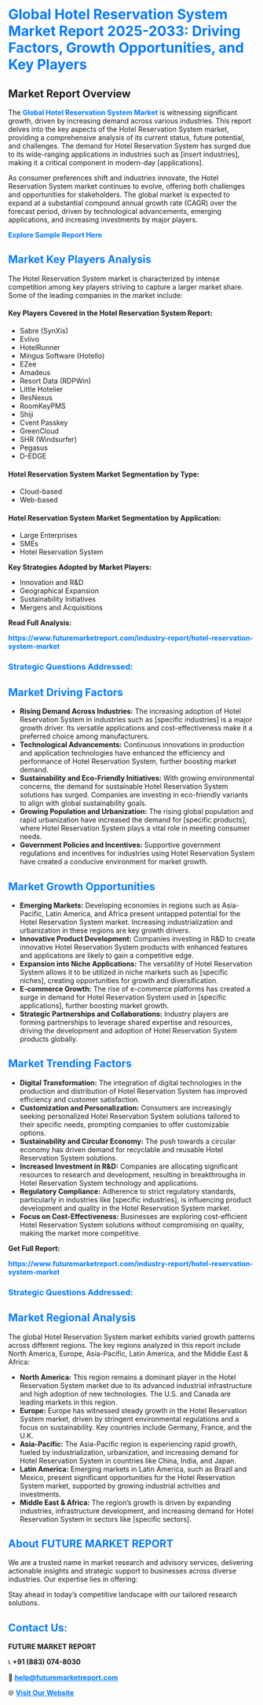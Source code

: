 <h1 style="color: #007BFF;">Global Hotel Reservation System Market Report 2025-2033: Driving Factors, Growth Opportunities, and Key Players</h1>

<section id="overview">
<h2>Market Report Overview</h2>
<p>The <a href="https://www.futuremarketreport.com/industry-report/hotel-reservation-system-market" style="color: #007BFF; text-decoration: none;"><strong>Global Hotel Reservation System Market</strong></a> is witnessing significant growth, driven by increasing demand across various industries. This report delves into the key aspects of the Hotel Reservation System market, providing a comprehensive analysis of its current status, future potential, and challenges. The demand for Hotel Reservation System has surged due to its wide-ranging applications in industries such as [insert industries], making it a critical component in modern-day [applications].</p>
<p>As consumer preferences shift and industries innovate, the Hotel Reservation System market continues to evolve, offering both challenges and opportunities for stakeholders. The global market is expected to expand at a substantial compound annual growth rate (CAGR) over the forecast period, driven by technological advancements, emerging applications, and increasing investments by major players.</p>
</section>

<section id="overview">
<p><a href="https://www.futuremarketreport.com/request-sample/reportId=116307" style="color: #007BFF; text-decoration: none;"><strong>Explore Sample Report Here</strong></a></p>
</section>

<section id="key-players">
<h2 style="color: #007BFF;">Market Key Players Analysis</h2>
<p>The Hotel Reservation System market is characterized by intense competition among key players striving to capture a larger market share. Some of the leading companies in the market include:</p>
<h4>Key Players Covered in the Hotel Reservation System Report:</h4>
<ul><li>Sabre (SynXis)</li><li>Eviivo</li><li>HotelRunner</li><li>Mingus Software (Hotello)</li><li>EZee</li><li>Amadeus</li><li>Resort Data (RDPWin)</li><li>Little Hotelier</li><li>ResNexus</li><li>RoomKeyPMS</li><li>Shiji</li><li>Cvent Passkey</li><li>GreenCloud</li><li>SHR (Windsurfer)</li><li>Pegasus</li><li>D-EDGE</li></ul>
<h4>Hotel Reservation System Market Segmentation by Type:</h4>
<ul><li>Cloud-based</li><li>Web-based</li></ul>

<h4>Hotel Reservation System Market Segmentation by Application:</h4>
<ul><li>Large Enterprises</li><li>SMEs</li><li>Hotel Reservation System</li></ul>
<p><strong>Key Strategies Adopted by Market Players:</strong></p>
<ul>
<li>Innovation and R&D</li>
<li>Geographical Expansion</li>
<li>Sustainability Initiatives</li>
<li>Mergers and Acquisitions</li>
</ul>
</section>

<section>
<p><strong>Read Full Analysis: </strong></p><a href="https://www.futuremarketreport.com/industry-report/hotel-reservation-system-market" style="color: #007BFF; text-decoration: none;"><strong>https://www.futuremarketreport.com/industry-report/hotel-reservation-system-market</strong></a>
<h3 style="color: #007BFF;">Strategic Questions Addressed:</h3>
</section>

<section id="driving-factors">
<h2 style="color: #007BFF;">Market Driving Factors</h2>
<ul>
<li><strong>Rising Demand Across Industries:</strong> The increasing adoption of Hotel Reservation System in industries such as [specific industries] is a major growth driver. Its versatile applications and cost-effectiveness make it a preferred choice among manufacturers.</li>
<li><strong>Technological Advancements:</strong> Continuous innovations in production and application technologies have enhanced the efficiency and performance of Hotel Reservation System, further boosting market demand.</li>
<li><strong>Sustainability and Eco-Friendly Initiatives:</strong> With growing environmental concerns, the demand for sustainable Hotel Reservation System solutions has surged. Companies are investing in eco-friendly variants to align with global sustainability goals.</li>
<li><strong>Growing Population and Urbanization:</strong> The rising global population and rapid urbanization have increased the demand for [specific products], where Hotel Reservation System plays a vital role in meeting consumer needs.</li>
<li><strong>Government Policies and Incentives:</strong> Supportive government regulations and incentives for industries using Hotel Reservation System have created a conducive environment for market growth.</li>
</ul>
</section>

<section id="growth-opportunities">
<h2 style="color: #007BFF;">Market Growth Opportunities</h2>
<ul>
<li><strong>Emerging Markets:</strong> Developing economies in regions such as Asia-Pacific, Latin America, and Africa present untapped potential for the Hotel Reservation System market. Increasing industrialization and urbanization in these regions are key growth drivers.</li>
<li><strong>Innovative Product Development:</strong> Companies investing in R&D to create innovative Hotel Reservation System products with enhanced features and applications are likely to gain a competitive edge.</li>
<li><strong>Expansion into Niche Applications:</strong> The versatility of Hotel Reservation System allows it to be utilized in niche markets such as [specific niches], creating opportunities for growth and diversification.</li>
<li><strong>E-commerce Growth:</strong> The rise of e-commerce platforms has created a surge in demand for Hotel Reservation System used in [specific applications], further boosting market growth.</li>
<li><strong>Strategic Partnerships and Collaborations:</strong> Industry players are forming partnerships to leverage shared expertise and resources, driving the development and adoption of Hotel Reservation System products globally.</li>
</ul>
</section>

<section id="trending-factors">
<h2 style="color: #007BFF;">Market Trending Factors</h2>
<ul>
<li><strong>Digital Transformation:</strong> The integration of digital technologies in the production and distribution of Hotel Reservation System has improved efficiency and customer satisfaction.</li>
<li><strong>Customization and Personalization:</strong> Consumers are increasingly seeking personalized Hotel Reservation System solutions tailored to their specific needs, prompting companies to offer customizable options.</li>
<li><strong>Sustainability and Circular Economy:</strong> The push towards a circular economy has driven demand for recyclable and reusable Hotel Reservation System solutions.</li>
<li><strong>Increased Investment in R&D:</strong> Companies are allocating significant resources to research and development, resulting in breakthroughs in Hotel Reservation System technology and applications.</li>
<li><strong>Regulatory Compliance:</strong> Adherence to strict regulatory standards, particularly in industries like [specific industries], is influencing product development and quality in the Hotel Reservation System market.</li>
<li><strong>Focus on Cost-Effectiveness:</strong> Businesses are exploring cost-efficient Hotel Reservation System solutions without compromising on quality, making the market more competitive.</li>
</ul>
</section>

<section>
<p><strong>Get Full Report: </strong></p><a href="https://www.futuremarketreport.com/industry-report/hotel-reservation-system-market" style="color: #007BFF; text-decoration: none;"><strong>https://www.futuremarketreport.com/industry-report/hotel-reservation-system-market</strong></a>
<h3 style="color: #007BFF;">Strategic Questions Addressed:</h3>
</section>


<section id="regional-analysis">
<h2 style="color: #007BFF;">Market Regional Analysis</h2>
<p>The global Hotel Reservation System market exhibits varied growth patterns across different regions. The key regions analyzed in this report include North America, Europe, Asia-Pacific, Latin America, and the Middle East & Africa:</p>
<ul>
<li><strong>North America:</strong> This region remains a dominant player in the Hotel Reservation System market due to its advanced industrial infrastructure and high adoption of new technologies. The U.S. and Canada are leading markets in this region.</li>
<li><strong>Europe:</strong> Europe has witnessed steady growth in the Hotel Reservation System market, driven by stringent environmental regulations and a focus on sustainability. Key countries include Germany, France, and the U.K.</li>
<li><strong>Asia-Pacific:</strong> The Asia-Pacific region is experiencing rapid growth, fueled by industrialization, urbanization, and increasing demand for Hotel Reservation System in countries like China, India, and Japan.</li>
<li><strong>Latin America:</strong> Emerging markets in Latin America, such as Brazil and Mexico, present significant opportunities for the Hotel Reservation System market, supported by growing industrial activities and investments.</li>
<li><strong>Middle East & Africa:</strong> The region’s growth is driven by expanding industries, infrastructure development, and increasing demand for Hotel Reservation System in sectors like [specific sectors].</li>
</ul>
</section>

<footer>
<h2 style="color: #007BFF;">About FUTURE MARKET REPORT</h2>
<p>We are a trusted name in market research and advisory services, delivering actionable insights and strategic support to businesses across diverse industries. Our expertise lies in offering:</p>

<p>Stay ahead in today’s competitive landscape with our tailored research solutions.</p>

<h2 style="color: #007BFF;">Contact Us:</h2>
<p><strong>FUTURE MARKET REPORT</strong></p>
<p>📞 <strong>+91 (883) 074-8030</strong></p>
<p>📧 <strong><a href="mailto:help@futuremarketreport.com" style="color: #007BFF;">help@futuremarketreport.com</a></strong></p>
<p>🌐 <strong><a href="https://www.futuremarketreport.com/" style="color: #007BFF;">Visit Our Website</a></strong></p>
</footer>